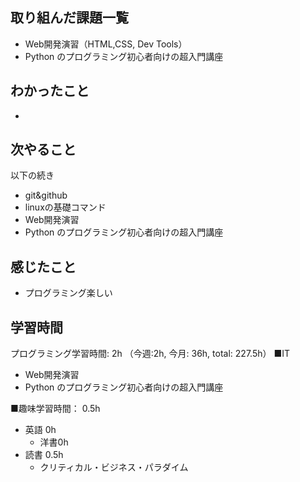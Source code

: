 ## 取り組んだ課題一覧
- Web開発演習（HTML,CSS, Dev Tools）
- Python のプログラミング初心者向けの超入門講座

## わかったこと
- 

## 次やること
以下の続き
- git&github
- linuxの基礎コマンド
- Web開発演習
- Python のプログラミング初心者向けの超入門講座

## 感じたこと
- プログラミング楽しい

## 学習時間
プログラミング学習時間: 2h （今週:2h, 今月: 36h, total: 227.5h）
■IT
- Web開発演習
- Python のプログラミング初心者向けの超入門講座

■趣味学習時間： 0.5h
- 英語 0h
  - 洋書0h
- 読書 0.5h
  - クリティカル・ビジネス・パラダイム
